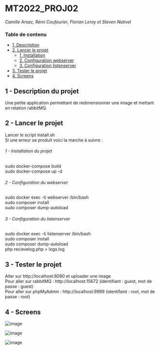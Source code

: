# MT2022_PROJ02
*Camille Arsac, Rémi Coufourier, Florian Leroy et Steven Nativel*

### Table de contenu

* [1. Description](#description)
* [2. Lancer le projet](#lancer-projet)
  * [1. Installation](#installation)
  * [2. Configuration webserver](#configuration-webserver)
  * [3. Configuration listenserver](#configuration-listenserver)
* [3. Tester le projet](#tester-projet)
* [4. Screens](#screens)


## 1 - Description du projet
<a name="description"/>
Une petite application permettant de redimensionner une image et mettant en relation rabbitMQ.

## 2 - Lancer le projet
<a name="lancer-projet"/>

Lancer le script install.sh  
Si une erreur se produit voici la marche à suivre :

###### 1 - Installation du projet
<a name="installation"/>

sudo docker-compose build  
sudo docker-compose up -d  

###### 2 - Configuration du webserver
<a name="configuration-webserver"/>

sudo docker exec -ti webserver /bin/bash  
sudo composer install  
sudo composer dump-autoload

###### 3 - Configuration du listenserver
<a name="configuration-listenserver"/>

sudo docker exec -ti listenserver /bin/bash  
sudo composer install  
sudo composer dump-autoload   
php recievelog.php > logs.log


## 3 - Tester le projet
<a name="tester-projet"/>

Aller sur http://localhost:8080 et uploader une image    
Pour aller sur rabbitMQ : http://localhost:15672 (identifiant : guest, mot de passe : guest)  
Pour aller sur phpMyAdmin : http://localhost:9999 (identifaint : root, mot de passe : root)

## 4 - Screens
<a name="screens"/>

![image](https://user-images.githubusercontent.com/78849895/122954456-be2f2480-d37f-11eb-8dbb-568a8c258acf.png)

![image](https://user-images.githubusercontent.com/78849895/122954519-cb4c1380-d37f-11eb-9552-61bc7e15a8be.png)

![image](https://user-images.githubusercontent.com/78849895/122954554-d2732180-d37f-11eb-87cb-1463af98ab50.png)


